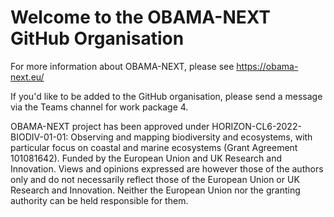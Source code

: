 # Welcome to the OBAMA-NEXT GitHub Organisation

For more information about OBAMA-NEXT, please see
https://obama-next.eu/

If you'd like to be added to the GitHub organisation, please send a
message via the Teams channel for work package 4.

OBAMA-NEXT project has been approved under
HORIZON-CL6-2022-BIODIV-01-01: Observing and mapping biodiversity and
ecosystems, with particular focus on coastal and marine ecosystems
(Grant Agreement 101081642). Funded by the European Union and UK
Research and Innovation. Views and opinions expressed are however
those of the authors only and do not necessarily reflect those of the
European Union or UK Research and Innovation. Neither the European
Union nor the granting authority can be held responsible for them.
